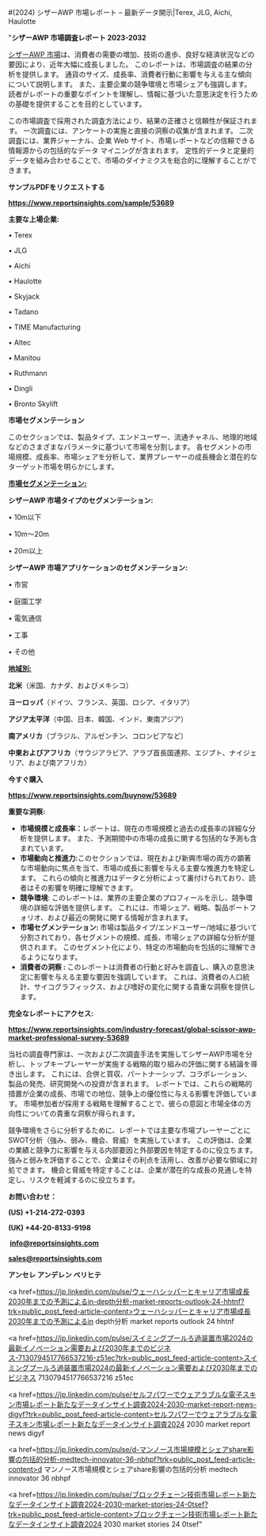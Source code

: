 #(2024) シザーAWP 市場レポート – 最新データ開示|Terex, JLG, Aichi, Haulotte

"<strong>シザーAWP 市場調査レポート 2023-2032</strong>

<a href=https://www.reportsinsights.com/sample/53689>シザーAWP 市場</a>は、消費者の需要の増加、技術の進歩、良好な経済状況などの要因により、近年大幅に成長しました。 このレポートは、市場調査の結果の分析を提供します。 通貨のサイズ、成長率、消費者行動に影響を与える主な傾向について説明します。 また、主要企業の競争環境と市場シェアも強調します。 読者がレポートの重要なポイントを理解し、情報に基づいた意思決定を行うための基礎を提供することを目的としています。

この市場調査で採用された調査方法により、結果の正確さと信頼性が保証されます。 一次調査には、アンケートの実施と直接の洞察の収集が含まれます。 二次調査には、業界ジャーナル、企業 Web サイト、市場レポートなどの信頼できる情報源からの包括的なデータ マイニングが含まれます。 定性的データと定量的データを組み合わせることで、市場のダイナミクスを総合的に理解することができます。

<strong><b>サンプルPDFをリクエストする</b></strong>

<a href=https://www.reportsinsights.com/sample/53689><strong><u>https://www.reportsinsights.com/sample/53689</u></strong></a>

<strong>主要な上場企業:</strong>

• Terex

• JLG

• Aichi

• Haulotte

• Skyjack

• Tadano

• TIME Manufacturing

• Altec

• Manitou

• Ruthmann

• Dingli

• Bronto Skylift

<strong>市場セグメンテーション</strong>

このセクションでは、製品タイプ、エンドユーザー、流通チャネル、地理的地域などのさまざまなパラメータに基づいて市場を分割します。 各セグメントの市場規模、成長率、市場シェアを分析して、業界プレーヤーの成長機会と潜在的なターゲット市場を明らかにします。

<strong><u>市場セグメンテーション</u></strong><strong><u>:</u></strong>

<strong>シザーAWP 市場タイプのセグメンテーション:</strong>

• 10m以下

• 10m～20m

• 20m以上

<strong>シザーAWP 市場アプリケーションのセグメンテーション:</strong>

• 市営

• 庭園工学

• 電気通信

• 工事

• その他

<strong><u>地域別</u></strong><strong><u>:</u></strong>

<strong>北米</strong>（米国、カナダ、およびメキシコ）

<strong>ヨーロッパ</strong>（ドイツ、フランス、英国、ロシア、イタリア）

<strong>アジア太平洋</strong>（中国、日本、韓国、インド、東南アジア）

<strong>南アメリカ</strong>（ブラジル、アルゼンチン、コロンビアなど）

<strong>中東およびアフリカ</strong>（サウジアラビア、アラブ首長国連邦、エジプト、ナイジェリア、および南アフリカ）

<strong>今すぐ購入</strong>

<a href=https://www.reportsinsights.com/buynow/53689><strong><u>https://www.reportsinsights.com/buynow/53689</u></strong></a>

<strong>重要な洞察:</strong>
<ul>
  <li><strong>市場規模と成長率：</strong>レポートは、現在の市場規模と過去の成長率の詳細な分析を提供します。 また、予測期間中の市場の成長に関する包括的な予測も含まれています。</li>
  <li><strong>市場動向と推進力:</strong>このセクションでは、現在および新興市場の両方の顕著な市場動向に焦点を当て、市場の成長に影響を与える主要な推進力を特定します。 これらの傾向と推進力はデータと分析によって裏付けられており、読者はその影響を明確に理解できます。</li>
  <li><strong>競争環境</strong>: このレポートは、業界の主要企業のプロフィールを示し、競争環境の詳細な評価を提供します。 これには、市場シェア、戦略、製品ポートフォリオ、および最近の開発に関する情報が含まれます。</li>
  <li><strong>市場セグメンテーション: </strong>市場は製品タイプ/エンドユーザー/地域に基づいて分割されており、各セグメントの規模、成長、市場シェアの詳細な分析が提供されます。 このセグメント化により、特定の市場動向を包括的に理解できるようになります。</li>
  <li><strong>消費者の洞察 : </strong>このレポートは消費者の行動と好みを調査し、購入の意思決定に影響を与える主要な要因を強調しています。 これは、消費者の人口統計、サイコグラフィックス、および嗜好の変化に関する貴重な洞察を提供します。</li>
</ul>
<strong>完全なレポートにアクセス:</strong>

<a href=https://www.reportsinsights.com/industry-forecast/global-scissor-awp-market-professional-survey-53689><strong><u><b>https://www.reportsinsights.com/industry-forecast/global-scissor-awp-market-professional-survey-53689</b></u></strong></a>

当社の調査専門家は、一次および二次調査手法を実施してシザーAWP市場を分析し、トップキープレーヤーが実施する戦略的取り組みの評価に関する結論を導き出します。 これには、合併と買収、パートナーシップ、コラボレーション、製品の発売、研究開発への投資が含まれます。 レポートでは、これらの戦略的措置が企業の成長、市場での地位、競争上の優位性に与える影響を評価しています。 市場参加者が採用する戦略を理解することで、彼らの意図と市場全体の方向性についての貴重な洞察が得られます。

競争環境をさらに分析するために、レポートでは主要な市場プレーヤーごとにSWOT分析（強み、弱み、機会、脅威）を実施しています。 この評価は、企業の業績と競争力に影響を与える内部要因と外部要因を特定するのに役立ちます。 強みと弱みを評価することで、企業はその利点を活用し、改善が必要な領域に対処できます。 機会と脅威を特定することは、企業が潜在的な成長の見通しを特定し、リスクを軽減するのに役立ちます。

<strong>お問い合わせ：</strong>

<strong>(US) +1-214-272-0393</strong>

<strong>(UK) +44-20-8133-9198</strong>

<strong> </strong><a href=info@reportsinsights.com><strong><u>info@reportsinsights.com</u></strong></a>

<a href=sales@reportsinsights.com><strong><u>sales@reportsinsights.com</u></strong></a>

<strong>アンセレ アンデレン ベリヒテ</strong>

<a href=https://jp.linkedin.com/pulse/ウェーハシッパーとキャリア市場成長2030年までの予測によるin-depth分析-market-reports-outlook-24-hhtnf?trk=public_post_feed-article-content>ウェーハシッパーとキャリア市場成長2030年までの予測によるin depth分析 market reports outlook 24 hhtnf</a>

<a href=https://jp.linkedin.com/pulse/スイミングプールろ過装置市場2024の最新イノベーション需要および2030年までのビジネス-7130794517766537216-z51ec?trk=public_post_feed-article-content>スイミングプールろ過装置市場2024の最新イノベーション需要および2030年までのビジネス 7130794517766537216 z51ec</a>

<a href=https://jp.linkedin.com/pulse/セルフパワーでウェアラブルな電子スキン市場レポート新たなデータインサイト調査2024-2030-market-report-news-digyf?trk=public_post_feed-article-content>セルフパワーでウェアラブルな電子スキン市場レポート新たなデータインサイト調査2024 2030 market report news digyf</a>

<a href=https://jp.linkedin.com/pulse/d-マンノース市場規模とシェアshare影響の包括的分析-medtech-innovator-36-nbhpf?trk=public_post_feed-article-content>d マンノース市場規模とシェアshare影響の包括的分析 medtech innovator 36 nbhpf</a>

<a href=https://jp.linkedin.com/pulse/ブロックチェーン技術市場レポート新たなデータインサイト調査2024-2030-market-stories-24-0tsef?trk=public_post_feed-article-content>ブロックチェーン技術市場レポート新たなデータインサイト調査2024 2030 market stories 24 0tsef</a>"

